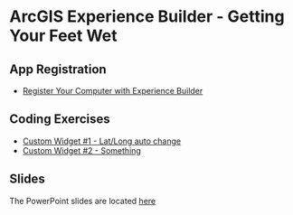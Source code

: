 # ArcGIS Experience Builder - Getting Your Feet Wet

## App Registration ##
- [Register Your Computer with Experience Builder][lab1]

## Coding Exercises ##
- [Custom Widget #1 - Lat/Long auto change][lab2]
- [Custom Widget #2 - Something][lab3]

## Slides ##
The PowerPoint slides are located [here][slides]

[lab1]: ./Exercises/widget1.md
[lab2]: ./Exercises/widget2.md
[lab3]: ./Exercises/widget3.md
[slides]: ./Slides/Web_AppBuilder_for_ArcGIS.pptx
